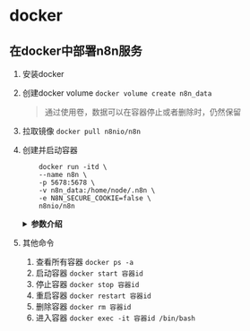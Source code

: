 # docker

## 在docker中部署n8n服务
1. 安装docker
2. 创建docker volume `docker volume create n8n_data`
    > 通过使用卷，数据可以在容器停止或者删除时，仍然保留
3. 拉取镜像 `docker pull n8nio/n8n`
4. 创建并启动容器
    ```shell
        docker run -itd \
        --name n8n \
        -p 5678:5678 \
        -v n8n_data:/home/node/.n8n \
        -e N8N_SECURE_COOKIE=false \
        n8nio/n8n
    ```

    <details>
    <summary><b>参数介绍</b></summary>

    - -i: 交互式运行
    - -t: 分配一个伪终端
    - -d: 服务在后台运行
    - --name: 指定容器名称
    - -p: 主机端口:容器端口
    - -v: 挂载卷:容器目录
    - -e: 设置环境变量

    </details>
5. 其他命令
    1. 查看所有容器 `docker ps -a`
    2. 启动容器 `docker start 容器id`
    3. 停止容器 `docker stop 容器id`
    4. 重启容器 `docker restart 容器id`
    5. 删除容器 `docker rm 容器id`
    6. 进入容器 `docker exec -it 容器id /bin/bash`

